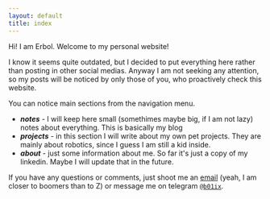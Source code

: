 ```yaml
---
layout: default
title: index
---
```

Hi! I am Erbol. Welcome to my personal website! 

I know it seems quite outdated, but I decided to put everything here rather than posting in other social medias. Anyway I am not seeking any attention, so my posts will be noticed by only those of you, who proactively check this website.

You can notice main sections from the navigation menu.

- ***notes*** - I will keep here small (somethimes maybe big, if I am not lazy) notes about everything. This is basically my blog
- ***projects*** - in this section I will write about my own pet projects. They are mainly about robotics, since I guess I am still a kid inside. 
- ***about*** - just some information about me. So far it's just a copy of my linkedin. Maybe I will update that in the future.


If you have any questions or comments, just shoot me an <a href="mailto:mail@erbol.me">email</a> (yeah, I am closer to boomers than to Z) or message me on telegram <a href="https://t.me/b01ix">`@b01ix`</a>.

